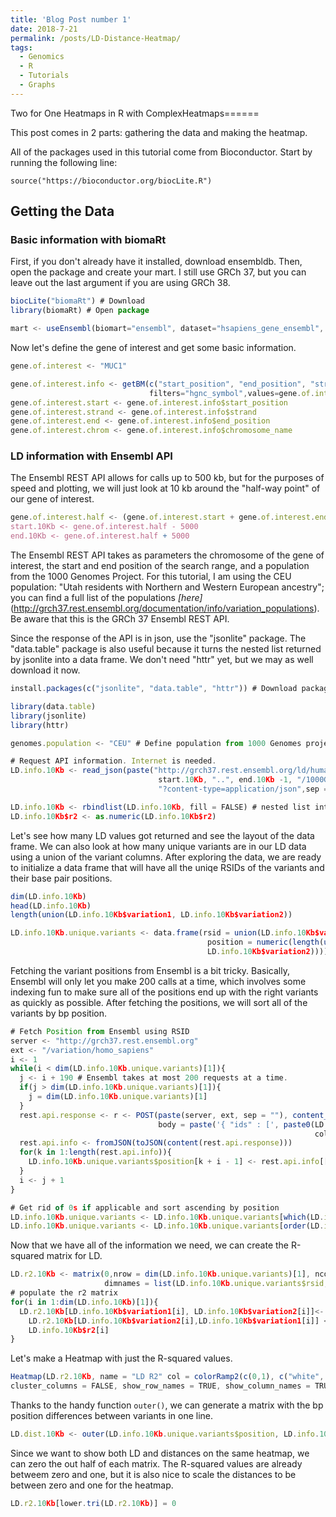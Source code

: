 ```yaml
---
title: 'Blog Post number 1'
date: 2018-7-21
permalink: /posts/LD-Distance-Heatmap/
tags:
  - Genomics
  - R
  - Tutorials
  - Graphs
---
```


Two for One Heatmaps in R with ComplexHeatmaps======



This post comes in 2 parts: gathering the data and making the heatmap. 

All of the packages used in this tutorial come from Bioconductor. Start by running the following line:

```
source("https://bioconductor.org/biocLite.R")
```

Getting the Data
------

### Basic information with biomaRt

First, if you don't already have it installed, download ensembldb. Then, open the package and create your mart.
I still use GRCh 37, but you can leave out the last argument if you are using GRCh 38.

```javascript
biocLite("biomaRt") # Download
library(biomaRt) # Open package

mart <- useEnsembl(biomart="ensembl", dataset="hsapiens_gene_ensembl", GRCh=37) # Download Ensembl Biomart
```

Now let's define the gene of interest and get some basic information.

```javascript
gene.of.interest <- "MUC1"

gene.of.interest.info <- getBM(c("start_position", "end_position", "strand", "chromosome_name"),
                               filters="hgnc_symbol",values=gene.of.interest, mart=mart)
gene.of.interest.start <- gene.of.interest.info$start_position
gene.of.interest.strand <- gene.of.interest.info$strand
gene.of.interest.end <- gene.of.interest.info$end_position
gene.of.interest.chrom <- gene.of.interest.info$chromosome_name
```

### LD information with Ensembl API

The Ensembl REST API allows for calls up to 500 kb, but for the purposes of speed and plotting, we will just look at 10 kb
around the "half-way point" of our gene of interest. 

```javascript
gene.of.interest.half <- (gene.of.interest.start + gene.of.interest.end) %/% 2
start.10Kb <- gene.of.interest.half - 5000
end.10Kb <- gene.of.interest.half + 5000
```

The Ensembl REST API takes as parameters the chromosome of the gene of interest, the start and end position of the search range, and a population from the 1000 Genomes Project. For this tutorial, I am using the CEU population: "Utah residents with Northern and Western European ancestry"; you can find a full list of the populations *[here]*(http://grch37.rest.ensembl.org/documentation/info/variation_populations). Be aware that this is the GRCh 37 Ensembl REST
API.

Since the response of the API is in json, use the "jsonlite" package. The "data.table" package is also useful because
it turns the nested list returned by jsonlite into a data frame. We don't need "httr" yet, but we may as well download it
now.

```javascript
install.packages(c("jsonlite", "data.table", "httr")) # Download packages

library(data.table) 
library(jsonlite)
library(httr)

genomes.population <- "CEU" # Define population from 1000 Genomes project

# Request API information. Internet is needed. 
LD.info.10Kb <- read_json(paste("http://grch37.rest.ensembl.org/ld/human/region/",gene.of.interest.chrom,":",
                                 start.10Kb, "..", end.10Kb -1, "/1000GENOMES:phase_3:",genomes.population,
                                 "?content-type=application/json",sep = ""))

LD.info.10Kb <- rbindlist(LD.info.10Kb, fill = FALSE) # nested list into dataframe  
LD.info.10Kb$r2 <- as.numeric(LD.info.10Kb$r2)             
```

Let's see how many LD values got returned and see the layout of the data frame. We can also look at how many unique
variants are in our LD data using a union of the variant columns. After exploring the data, we are ready to initialize
a data frame that will have all the uniqe RSIDs of the variants and their base pair positions. 

```javascript
dim(LD.info.10Kb)
head(LD.info.10Kb)
length(union(LD.info.10Kb$variation1, LD.info.10Kb$variation2))

LD.info.10Kb.unique.variants <- data.frame(rsid = union(LD.info.10Kb$variation1, LD.info.10Kb$variation2),
                                            position = numeric(length(union(LD.info.10Kb$variation1,
                                            LD.info.10Kb$variation2))))

```

Fetching the variant positions from Ensembl is a bit tricky. Basically, Ensembl will only let you make 200 calls
at a time, which involves some indexing fun to make sure all of the positions end up with the right variants as quickly
as possible. After fetching the positions, we will sort all of the variants by bp position. 

```javascript
# Fetch Position from Ensembl using RSID
server <- "http://grch37.rest.ensembl.org"
ext <- "/variation/homo_sapiens"
i <- 1
while(i < dim(LD.info.10Kb.unique.variants)[1]){
  j <- i + 190 # Ensembl takes at most 200 requests at a time.
  if(j > dim(LD.info.10Kb.unique.variants)[1]){
    j = dim(LD.info.10Kb.unique.variants)[1]
  }
  rest.api.response <- r <- POST(paste(server, ext, sep = ""), content_type("application/json"), accept("application/json"),
                                 body = paste('{ "ids" : [', paste0(LD.info.10Kb.unique.variants$rsid[i:j],
                                                                    collapse = "\",\""), ' ] }', sep = "\""))
  rest.api.info <- fromJSON(toJSON(content(rest.api.response)))
  for(k in 1:length(rest.api.info)){
    LD.info.10Kb.unique.variants$position[k + i - 1] <- rest.api.info[[k]]$mappings$start[[1]]
  }
  i <- j + 1
}

# Get rid of 0s if applicable and sort ascending by position
LD.info.10Kb.unique.variants <- LD.info.10Kb.unique.variants[which(LD.info.10Kb.unique.variants$position > 0),]
LD.info.10Kb.unique.variants <- LD.info.10Kb.unique.variants[order(LD.info.10Kb.unique.variants$position),]
```

Now that we have all of the information we need, we can create the R-squared matrix for LD. 

```javascript
LD.r2.10Kb <- matrix(0,nrow = dim(LD.info.10Kb.unique.variants)[1], ncol= dim(LD.info.10Kb.unique.variants)[1],
                     dimnames = list(LD.info.10Kb.unique.variants$rsid, LD.info.10Kb.unique.variants$rsid))
# populate the r2 matrix
for(i in 1:dim(LD.info.10Kb)[1]){
  LD.r2.10Kb[LD.info.10Kb$variation1[i], LD.info.10Kb$variation2[i]]<-
    LD.r2.10Kb[LD.info.10Kb$variation2[i],LD.info.10Kb$variation1[i]] <-
    LD.info.10Kb$r2[i]
}
```

Let's make a Heatmap with just the R-squared values.

```javascript
Heatmap(LD.r2.10Kb, name = "LD R2" col = colorRamp2(c(0,1), c("white", "darkred")), cluster_rows = FALSE, 
cluster_columns = FALSE, show_row_names = TRUE, show_column_names = TRUE, show_column_dend = FALSE)
```

Thanks to the handy function `outer()`, we can generate a matrix with the bp position differences between variants in one
line. 

```javascript
LD.dist.10Kb <- outer(LD.info.10Kb.unique.variants$position, LD.info.10Kb.unique.variants$position, "-")
```

Since we want to show both LD and distances on the same heatmap, we can zero the out half of each matrix. The R-squared
values are already betweem zero and one, but it is also nice to scale the distances to be between zero and one for the 
heatmap.


```javascript
LD.r2.10Kb[lower.tri(LD.r2.10Kb)] = 0 
```


```javascript

```


```javascript

```


```javascript

```


```javascript

```


```javascript

```









